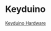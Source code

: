 # Keyduino

[Keyduino Hardware](https://workspace.circuitmaker.com/Projects/Details/MambiX/Keyduino)
